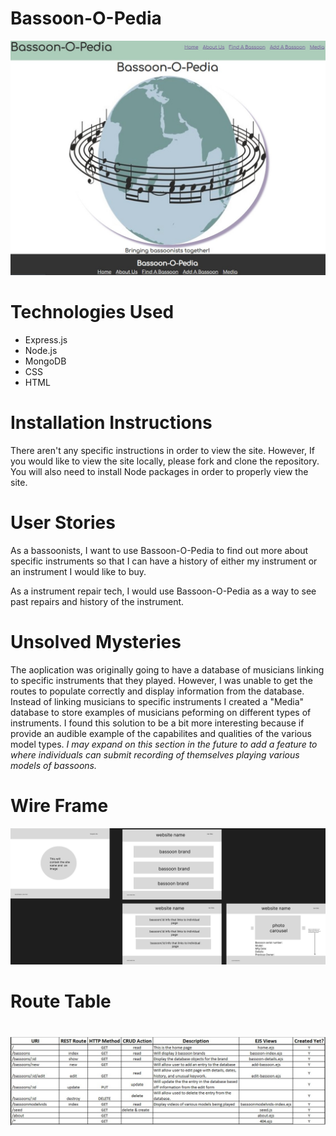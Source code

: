 # Bassoon-O-Pedia

<img src="./public/assets/appsnapshot.jpg">

<h1> Technologies Used </h1>
<ul>
    <li>Express.js</li>
    <li>Node.js</li>
    <li>MongoDB</li>
    <li>CSS</li>
    <li>HTML</li>
</ul>

<h1> Installation Instructions</h1>
<p> There aren't any specific instructions in order to view the site. However, If you would like to view the site locally, please fork and clone the repository. You will also need to install Node packages in order to properly view the site.

<h1>User Stories</h1>
<p>As a bassoonists, I want to use Bassoon-O-Pedia to find out more about specific instruments so that I can have a history of either my instrument or an instrument I would like to buy.</p>
<p>As a instrument repair tech, I would use Bassoon-O-Pedia as a way to see past repairs and history of the instrument.</p>

<h1>Unsolved Mysteries</h1>
<p>The aoplication was originally going to have a database of musicians linking to specific instruments that they played. However, I was unable to get the routes to populate correctly and display information from the database. Instead of linking musicians to specific instruments I created a "Media" database to store examples of musicians peforming on different types of instruments. I found this solution to be a bit more interesting because if provide an audible example of the capabilites and qualities of the various model types. <em>I may expand on this section in the future to add a feature to where individuals can submit recording of themselves playing various models of bassoons.</em></p>

<h1>Wire Frame</h1>
<img src="./public/assets/wireframe.jpg">

<h1>Route Table<h1>
<img src="./public/assets/routetable.jpg">
